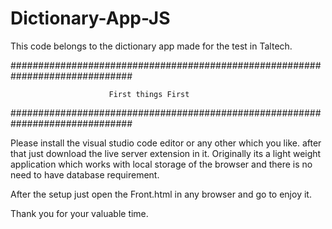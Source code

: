 # Dictionary-App-JS
This code belongs to the dictionary app made for the test in Taltech.


##############################################################################

                          First things First
##############################################################################


Please install the visual studio code editor or any other which you like. after that just download the live server extension in it. Originally its a light weight application which works with local storage of the browser and there is no need to have database requirement.

After the setup just open the Front.html in any browser and go to enjoy it.


Thank you for your valuable time.
